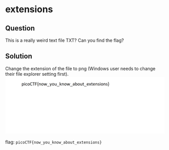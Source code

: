 # extensions


## Question
This is a really weird text file TXT? Can you find the flag?


## Solution
Change the extension of the file to png (Windows user needs to change their file explorer setting first).
![alt text](https://github.com/aiyayayaya/ctf-writeup/blob/master/picoCTF%202019/Forensics/extensions/flag.png)

flag: `picoCTF{now_you_know_about_extensions}`
